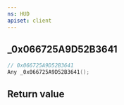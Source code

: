 ```yaml
---
ns: HUD
apiset: client
---
```

## _0x066725A9D52B3641

```c
// 0x066725A9D52B3641
Any _0x066725A9D52B3641();
```



## Return value

